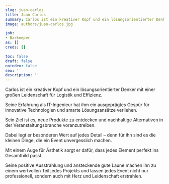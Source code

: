 ```yaml
---
slug: juan-carlos
title: Juan Carlos
summary: Carlos ist ein kreativer Kopf und ein lösungsorientierter Denker mit einer großen Leidenschaft für Logistik und Effizienz.
image: authors/juan-carlos.jpg

job:
- Barkeeper
as: []
creds: []

toc: false
draft: false
noindex: false
seo: ''
description: ''
---
```

Carlos ist ein kreativer Kopf und ein lösungsorientierter Denker mit einer großen Leidenschaft für Logistik und Effizienz.

Seine Erfahrung als IT-Ingenieur hat ihm ein ausgeprägtes Gespür für innovative Technologien und smarte Lösungsansätze verliehen.

Sein Ziel ist es, neue Produkte zu entdecken und nachhaltige Alternativen in der Veranstaltungsbranche voranzutreiben.

Dabei legt er besonderen Wert auf jedes Detail – denn für ihn sind es die kleinen Dinge, die ein Event unvergesslich machen.

Mit einem Auge für Ästhetik sorgt er dafür, dass jedes Element perfekt ins Gesamtbild passt.

Seine positive Ausstrahlung und ansteckende gute Laune machen ihn zu einem wertvollen Teil jedes Projekts und lassen jedes Event nicht nur professionell, sondern auch mit Herz und Leidenschaft erstrahlen.